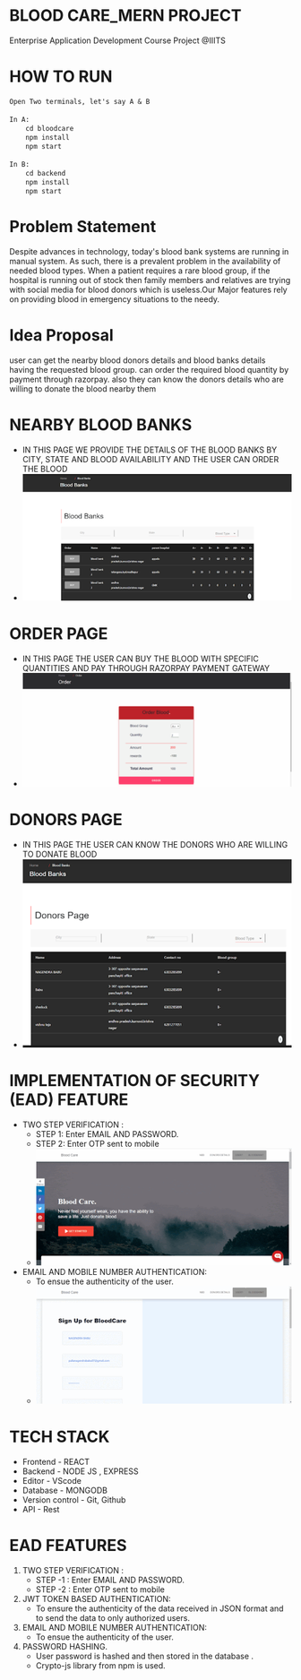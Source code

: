 # BLOOD CARE_MERN PROJECT
Enterprise Application Development Course Project @IIITS

<!-- # TEAM MEMBERS
- P. NAGENDRA BABU    - S20180010138
- Y. VISHNU TEJA      - S20180010196
- V. SOWMYA			    	   - S20180010187
- N. SIVA SAI KRISHNA - S20180010116
- M. SUMANTH CHOWDARY -S20180010096 -->

# HOW TO RUN
```
Open Two terminals, let's say A & B

In A:
	cd bloodcare
	npm install
	npm start

In B:
	cd backend
	npm install
	npm start

```

# Problem Statement
Despite advances in technology, today's blood bank systems are running in manual system.  As such, there is a  prevalent problem  in the availability of needed blood types.
When a patient requires a rare blood group, if the hospital is running out of stock then family members and relatives are  trying  with social media for blood donors which is useless.Our Major features rely on providing blood in emergency situations to the needy. 


# Idea Proposal
user  can get  the nearby blood donors details  and blood banks  details having the requested blood group.
can order the required blood quantity by payment through razorpay.
also they can know the donors details who are willing to donate the blood nearby them

# NEARBY BLOOD BANKS
- IN THIS PAGE WE PROVIDE THE DETAILS OF THE BLOOD BANKS BY CITY, STATE AND BLOOD AVAILABILITY AND THE USER CAN ORDER THE BLOOD 
- ![alt text](https://github.com/sherlockholmes211/Weather_App/blob/main/Screen%20Shots/Blood%20Banks%20Table.png)

# ORDER PAGE
- IN THIS PAGE THE USER CAN BUY THE BLOOD WITH SPECIFIC QUANTITIES AND PAY THROUGH RAZORPAY PAYMENT GATEWAY
- ![](https://github.com/sherlockholmes211/Weather_App/blob/main/Screen%20Shots/order.gif)

# DONORS PAGE
- IN THIS PAGE THE USER CAN KNOW THE DONORS WHO ARE WILLING TO DONATE BLOOD
- ![alt text](https://github.com/sherlockholmes211/Weather_App/blob/main/Screen%20Shots/Donors%20Table.png)

# IMPLEMENTATION OF SECURITY (EAD) FEATURE
- TWO STEP VERIFICATION : 
  - STEP 1: Enter EMAIL AND PASSWORD.
  - STEP 2: Enter OTP sent to mobile
  - ![](https://github.com/sherlockholmes211/Weather_App/blob/main/Screen%20Shots/two%20step%20Verification.gif)
- EMAIL AND MOBILE NUMBER AUTHENTICATION:
  - To ensue the authenticity of the user.
  - ![](https://github.com/sherlockholmes211/Weather_App/blob/main/Screen%20Shots/Email%20reset.gif)

# TECH STACK
- Frontend -  REACT
- Backend  -  NODE JS , EXPRESS
- Editor - VScode
- Database - MONGODB
- Version control - Git, Github
- API - Rest

# EAD FEATURES
1. TWO STEP VERIFICATION : 
   - STEP -1 : Enter EMAIL AND PASSWORD.
   - STEP -2 : Enter OTP sent to mobile
2. JWT  TOKEN BASED AUTHENTICATION: 
   - To ensure the authenticity of the data received in JSON format and to send the data to only authorized users.
3. EMAIL AND MOBILE NUMBER AUTHENTICATION:
   - To ensue the authenticity of the user.
4. PASSWORD HASHING.
   - User password is hashed and then stored in the database .
   - Crypto-js library  from npm is used.
<!-- 

# CONTRIBUTIONS
- N.SIVA  SAI  KRISHNA (S20180010116): 
  1. HOME PAGE(FRONT END & BACKEND)
  2. USER PROFILE (FRONT END & BACKEND)
  3. EDIT PROFILE (FRONT END & BACKEND)
  4. JSON WEB TOKENIZATION (EAD FEATURE)
- P.NAGENDRA BABU (S20180010138):
  1. MULTI ROLE  LOGIN/SIGN UP PAGE (FOR CUSTOMER & BLOOD BANK)  AND ALSO GOOGLE &  FACEBOOK SIGN IN FACILITY(FRONT END & BACKEND)
  2. RESET PASSWORD THROUGH MAIL (FRONT END & BACKEND)
  3. PHONE NUMBER AND EMAIL VERIFICATION DURING SIGN UP.(FRONT END & BACKEND)
  4. TWO STEP VERIFICATION IMPLEMENTATION DURING SIGN IN . (FRONTEND & BACKEND).(EAD FEATURE)
  5.JSON WEB TOKENIZATION.(EAD FEATURE)
- Y.VISHNU TEJA (S20180010196):
  1. NEARBY BLOOD DONORS PAGE,(FRONTEND & BACKEND)
  2. PAYMENT GATEWAY(RAZORPAY)
  3. BLOOD BANKS PAGE(FRONTEND & BACKEND)
  4. JSON WEB TOKENIZATION (EAD FEATURE)
- M.SUMANTH  CHOWDARY (S20180010096): 
  1. CONTACT FORM (FRONTEND & BACKEND)
  2. CHATBOT
  3. JSON WEB TOKENIZATION(EAD FEATURE).
- V.SOWMYA (S20180010187): 
  1. ADMIN-PROFILE (FRONTEND & BACKEND)
  2. EDIT PROFILE(ADMIN) (FRONT END & BACKEND)
  3. SOCIAL MEDIA INTEGRATION (FRONTEND & BACKEND)
  4. JSON WEB TOKENIZATION (EAD FEATURE)
 -->














